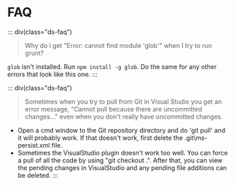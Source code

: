 # FAQ

::: div(class="ds-faq")
> Why do I get "Error: cannot find module 'glob'" when I try to run grunt?

`glob` isn't installed. Run `npm install -g glob`. Do the same for any other errors that look like this one.
:::

::: div(class="ds-faq")
> Sometimes when you try to pull from Git in Visual Studio you get an error message, "Cannot pull because there are uncommitted changes..." even when you don't really have uncommitted changes.

- Open a cmd window to the Git repository directory and do 'git pull' and it will probably work. If that doesn't work, first delete the .git\ms-persist.xml file.
- Sometimes the VisualStudio plugin doesn't work too well. You can force a pull of all the code by using "git checkout .". After that, you can view the pending changes in VisualStudio and any pending file additions can be deleted.
:::